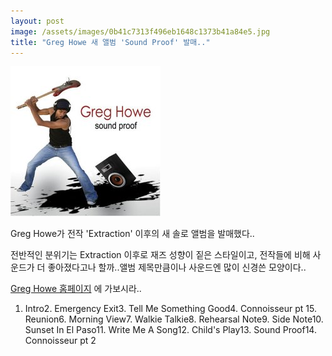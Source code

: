 ```yaml
---
layout: post
image: /assets/images/0b41c7313f496eb1648c1373b41a84e5.jpg
title: "Greg Howe 새 앨범 'Sound Proof' 발매.."
---
```


![image](/assets/images/0b41c7313f496eb1648c1373b41a84e5.jpg)

Greg Howe가 전작 'Extraction' 이후의 새 솔로 앨범을 발매했다..

전반적인 분위기는 Extraction 이후로 재즈 성향이 짙은 스타일이고, 전작들에 비해 사운드가 더 좋아졌다고나 할까..앨범 제목만큼이나 사운드엔 많이 신경쓴 모양이다..

[Greg Howe 홈페이지](http://www.greghowe.com)
에 가보시라..

1. Intro2. Emergency Exit3. Tell Me Something Good4. Connoisseur pt 15. Reunion6. Morning View7. Walkie Talkie8. Rehearsal Note9. Side Note10. Sunset In El Paso11. Write Me A Song12. Child's Play13. Sound Proof14. Connoisseur pt 2


